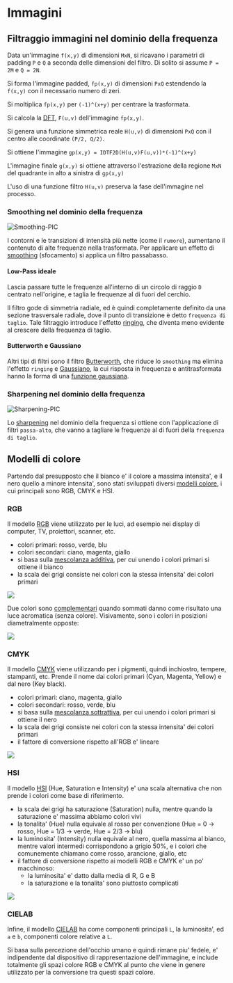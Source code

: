 # Immagini

## Filtraggio immagini nel dominio della frequenza

Data un'immagine `f(x,y)` di dimensioni `MxN`, si ricavano i parametri di
padding `P` e `Q` a seconda delle dimensioni del filtro. Di solito si assume `P = 2M` e `Q = 2N`.

Si forma l'immagine padded, `fp(x,y)` di dimensioni `PxQ` estendendo la `f(x,y)`
con il necessario numero di zeri.

Si moltiplica `fp(x,y)` per `(-1)^(x+y)` per centrare la trasformata.

Si calcola la [DFT](https://en.wikipedia.org/wiki/Discrete_Fourier_transform),
`F(u,v)` dell'immagine `fp(x,y)`.

Si genera una funzione simmetrica reale `H(u,v)` di dimensioni `PxQ` con il
centro alle coordinate `(P/2, Q/2)`.

Si ottiene l'immagine `gp(x,y) = IDTF2D(H(u,v)F(u,v))*(-1)^(x+y)`

L'immagine finale `g(x,y)` si ottiene attraverso l'estrazione della regione
`MxN` del quadrante in alto a sinistra di `gp(x,y)`

L'uso di una funzione filtro `H(u,v)` preserva la fase dell'immagine nel
processo.

### Smoothing nel dominio della frequenza

![Smoothing-PIC](https://upload.wikimedia.org/wikipedia/en/thumb/3/3f/It_is_a_picture_that_has_been_edited_with_a_Bokeh_effect_with_a_gaussian_blur_effect.jpg/400px-It_is_a_picture_that_has_been_edited_with_a_Bokeh_effect_with_a_gaussian_blur_effect.jpg)

I contorni e le transizioni di intensità più nette (come il `rumore`), aumentano il contenuto di alte frequenze nella trasformata. Per applicare un effetto di [smoothing](https://en.wikipedia.org/wiki/Image_smoothing) (sfocamento) si applica un filtro passabasso.

#### Low-Pass ideale

Lascia passare tutte le frequenze all'interno di un circolo di raggio `D` centrato nell'origine, e taglia le frequenze al di fuori del cerchio.

Il filtro gode di simmetria radiale, ed è quindi completamente definito da una sezione trasversale radiale, dove il punto di transizione è detto `frequenza di taglio`. Tale filtraggio introduce l'effetto [ringing](https://en.wikipedia.org/wiki/Ringing_artifacts), che diventa meno evidente al crescere della frequenza di taglio.

#### Butterworth e Gaussiano

Altri tipi di filtri sono il filtro [Butterworth](https://en.wikipedia.org/wiki/Butterworth_filter), che riduce lo `smoothing` ma elimina l'effetto `ringing` e [Gaussiano](https://en.wikipedia.org/wiki/Gaussian_filter), la cui risposta in frequenza e antitrasformata hanno la forma di una [funzione gaussiana](https://en.wikipedia.org/wiki/Gaussian_function).

### Sharpening nel dominio della frequenza

![Sharpening-PIC](https://upload.wikimedia.org/wikipedia/commons/4/43/Unsharped_eye.jpg)

Lo [sharpening](https://en.wikipedia.org/wiki/Sharpen_(digital_image)) nel dominio della frequenza si ottiene con l'applicazione di filtri `passa-alto`, che vanno a tagliare le frequenze al di fuori della `frequenza di taglio`.

## Modelli di colore

Partendo dal presupposto che il bianco e' il colore a massima intensita', e il nero quello a minore intensita', sono stati sviluppati diversi [modelli colore](https://it.wikipedia.org/wiki/Modello_di_colore), i cui principali sono RGB, CMYK e HSI.

### RGB

Il modello [RGB](https://it.wikipedia.org/wiki/RGB) viene utilizzato per le luci, ad esempio nei display di computer, TV, proiettori, scanner, etc.

- colori primari: rosso, verde, blu
- colori secondari: ciano, magenta, giallo
- si basa sulla [mescolanza additiva](https://it.wikipedia.org/wiki/Mescolanza_additiva), per cui unendo i colori primari si ottiene il bianco
- la scala dei grigi consiste nei colori con la stessa intensita' dei colori primari

![](https://upload.wikimedia.org/wikipedia/commons/thumb/e/e8/AdditiveColorMixiing.svg/200px-AdditiveColorMixiing.svg.png)

Due colori sono [complementari](https://it.wikipedia.org/wiki/Colori_complementari) quando sommati danno come risultato una luce acromatica (senza colore).  Visivamente, sono i colori in posizioni diametralmente opposte:

![](https://upload.wikimedia.org/wikipedia/commons/thumb/c/c5/Colorwheel.svg/220px-Colorwheel.svg.png)

### CMYK

Il modello [CMYK](https://it.wikipedia.org/wiki/CMYK) viene utilizzando per i pigmenti, quindi inchiostro, tempere, stampanti, etc. Prende il nome dai colori primari (Cyan, Magenta, Yellow) e dal nero (Key black).

- colori primari: ciano, magenta, giallo
- colori secondari: rosso, verde, blu
- si basa sulla [mescolanza sottrattiva](https://it.wikipedia.org/wiki/Mescolanza_sottrattiva), per cui unendo i colori primari si ottiene il nero
- la scala dei grigi consiste nei colori con la stessa intensita' dei colori primari
- il fattore di conversione rispetto all'RGB e' lineare

![](https://upload.wikimedia.org/wikipedia/commons/thumb/a/ac/SubtractiveColorMixing.png/200px-SubtractiveColorMixing.png)

### HSI

Il modello [HSI](https://it.wikipedia.org/wiki/Hue_Saturation_Brightness) (Hue, Saturation e Intensity) e' una scala alternativa che non prende i colori come base di riferimento.

- la scala dei grigi ha saturazione (Saturation) nulla, mentre quando la saturazione e' massima abbiamo colori vivi
- la tonalita' (Hue) nulla equivale al rosso per convenzione (Hue = 0 -> rosso, Hue = 1/3 -> verde, Hue = 2/3 -> blu)
- la luminosita' (Intensity) nulla equivale al nero, quella massima al bianco, mentre valori intermedi corrispondono a grigio 50%, e i colori che comunemente chiamano come rosso, arancione, giallo, etc
- il fattore di conversione rispetto ai modelli RGB e CMYK e' un po' macchinoso:
  - la luminosita' e' datto dalla media di R, G e B
  - la saturazione e la tonalita' sono piuttosto complicati

![](https://upload.wikimedia.org/wikipedia/commons/thumb/b/b3/HSL_color_solid_dblcone_chroma_gray.png/197px-HSL_color_solid_dblcone_chroma_gray.png)

### CIELAB

Infine, il modello [CIELAB](https://it.wikipedia.org/wiki/Spazio_colore_Lab) ha come componenti principali `L`, la luminosita', ed `a` e `b`, componenti colore relative a `L`.

Si basa sulla percezione dell'occhio umano e quindi rimane piu' fedele, e' indipendente dal dispositivo di rappresentazione dell'immagine, e include totalmente gli spazi colore RGB e CMYK al punto che viene in genere utilizzato per la conversione tra questi spazi colore.

